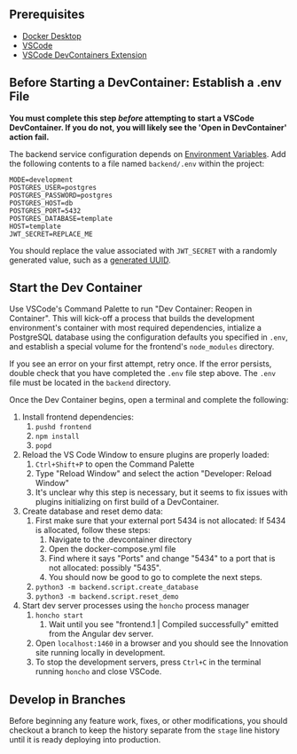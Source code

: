 ## Prerequisites

- [Docker Desktop](https://www.docker.com/products/docker-desktop/)
- [VSCode](https://code.visualstudio.com/)
- [VSCode DevContainers Extension](https://code.visualstudio.com/docs/devcontainers/containers)

## Before Starting a DevContainer: Establish a .env File

**You must complete this step _before_ attempting to start a VSCode DevContainer. If you do not, you will likely see the 'Open in DevContainer' action fail.**

The backend service configuration depends on [Environment Variables](https://12factor.net/config). Add the following contents to a file named `backend/.env` within the project:

```
MODE=development
POSTGRES_USER=postgres
POSTGRES_PASSWORD=postgres
POSTGRES_HOST=db
POSTGRES_PORT=5432
POSTGRES_DATABASE=template
HOST=template
JWT_SECRET=REPLACE_ME
```

You should replace the value associated with `JWT_SECRET` with a randomly generated value, such as a [generated UUID](https://www.uuidgenerator.net/).

## Start the Dev Container

Use VSCode's Command Palette to run "Dev Container: Reopen in Container". This will kick-off a process that builds the development environment's container with most required dependencies, intialize a PostgreSQL database using the configuration defaults you specified in `.env`, and establish a special volume for the frontend's `node_modules` directory.

If you see an error on your first attempt, retry once. If the error persists, double check that you have completed the `.env` file step above. The `.env` file must be located in the `backend` directory.

Once the Dev Container begins, open a terminal and complete the following:

1. Install frontend dependencies:
   1. `pushd frontend`
   2. `npm install`
   3. `popd`
2. Reload the VS Code Window to ensure plugins are properly loaded:
   1. `Ctrl+Shift+P` to open the Command Palette
   2. Type "Reload Window" and select the action "Developer: Reload Window"
   3. It's unclear why this step is necessary, but it seems to fix issues with plugins initializing on first build of a DevContainer.
3. Create database and reset demo data:
   1. First make sure that your external port 5434 is not allocated: If 5434 is allocated, follow these steps:
      1. Navigate to the .devcontainer directory
      2. Open the docker-compose.yml file
      3. Find where it says "Ports" and change "5434" to a port that is not allocated: possibly "5435".
      4. You should now be good to go to complete the next steps.
   2. `python3 -m backend.script.create_database`
   3. `python3 -m backend.script.reset_demo`
4. Start dev server processes using the `honcho` process manager
   1. `honcho start`
      1. Wait until you see "frontend.1 | Compiled successfully" emitted from the Angular dev server.
   2. Open `localhost:1460` in a browser and you should see the Innovation site running locally in development.
   3. To stop the development servers, press `Ctrl+C` in the terminal running `honcho` and close VSCode.

## Develop in Branches

Before beginning any feature work, fixes, or other modifications, you should checkout a branch to keep the history separate from the `stage` line history until it is ready deploying into production.
